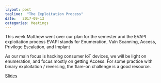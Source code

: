 ```yaml
---
layout: post
tagline:  "The Exploitation Process"
date:   2017-09-13
categories: Meetings
---
```


This week Matthew went over our plan for the semester and the EVAPI exploitation process
EVAPI stands for Enumeration, Vuln Scanning, Access, Privilege Escalation, and Implant

As our main focus is hacking consumer IoT devices, we will be light on enumeration, and focus mostly on getting Access.
For some practice with binary exploitation / reversing, the flare-on challenge is a good resource.


[Slides](/assets/powerpoints/EHC_9-13-2017_Exploitation.pptx) 